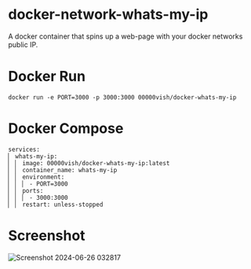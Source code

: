 # docker-network-whats-my-ip

A docker container that spins up a web-page with your docker networks public IP.

# Docker Run

```
docker run -e PORT=3000 -p 3000:3000 00000vish/docker-whats-my-ip
```

# Docker Compose

```
services:
▏ whats-my-ip:
▏ ▏ image: 00000vish/docker-whats-my-ip:latest
▏ ▏ container_name: whats-my-ip
▏ ▏ environment:
▏ ▏ ▏ - PORT=3000
▏ ▏ ports:
▏ ▏ ▏ - 3000:3000
▏ ▏ restart: unless-stopped
```

# Screenshot

![Screenshot 2024-06-26 032817](https://github.com/00000vish/docker-whats-my-ip/assets/11762008/8c549f64-ada4-435c-944a-29e55038d228)
